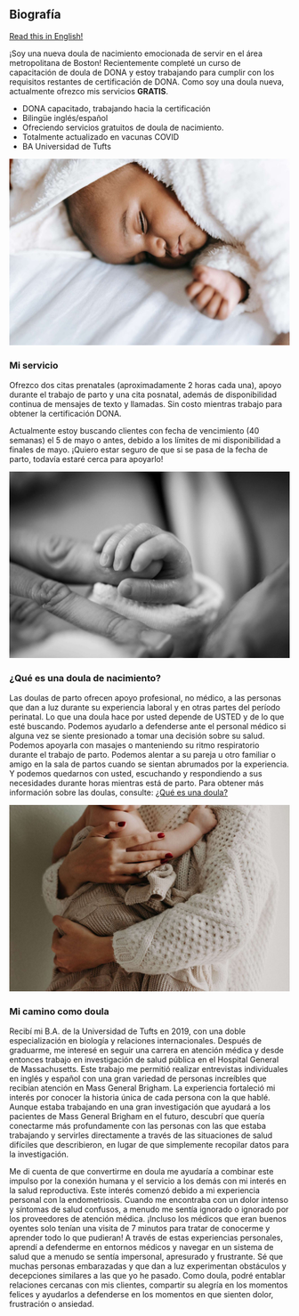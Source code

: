 ## Biografía

[Read this in English!](./)

¡Soy una nueva doula de nacimiento emocionada de servir en el área metropolitana de Boston! Recientemente completé un curso de capacitación de doula de DONA y estoy trabajando para cumplir con los requisitos restantes de certificación de DONA. Como soy una doula nueva, actualmente ofrezco mis servicios **GRATIS**.

- DONA capacitado, trabajando hacia la certificación
- Bilingüe inglés/español
- Ofreciendo servicios gratuitos de doula de nacimiento.
- Totalmente actualizado en vacunas COVID
- BA Universidad de Tufts

<img src="./assets/img/hero_1.jpg" alt="Imagen de héroe 1" />

### Mi servicio

Ofrezco dos citas prenatales (aproximadamente 2 horas cada una), apoyo durante el trabajo de parto y una cita posnatal, además de disponibilidad continua de mensajes de texto y llamadas. Sin costo mientras trabajo para obtener la certificación DONA.

Actualmente estoy buscando clientes con fecha de vencimiento (40 semanas) el 5 de mayo o antes, debido a los límites de mi disponibilidad a finales de mayo. ¡Quiero estar seguro de que si se pasa de la fecha de parto, todavía estaré cerca para apoyarlo!

<img src="./assets/img/hero_2.jpg" alt="Imagen de héroe 2" />

### ¿Qué es una doula de nacimiento?

Las doulas de parto ofrecen apoyo profesional, no médico, a las personas que dan a luz durante su experiencia laboral y en otras partes del período perinatal. Lo que una doula hace por usted depende de USTED y de lo que esté buscando. Podemos ayudarlo a defenderse ante el personal médico si alguna vez se siente presionado a tomar una decisión sobre su salud. Podemos apoyarla con masajes o manteniendo su ritmo respiratorio durante el trabajo de parto. Podemos alentar a su pareja u otro familiar o amigo en la sala de partos cuando se sientan abrumados por la experiencia. Y podemos quedarnos con usted, escuchando y respondiendo a sus necesidades durante horas mientras está de parto. Para obtener más información sobre las doulas, consulte: [¿Qué es una doula?](https://www.dona.org/what-is-a-doula/)

<img src="./assets/img/hero_3.jpg" alt="Imagen de héroe 3" />

### Mi camino como doula

Recibí mi B.A. de la Universidad de Tufts en 2019, con una doble especialización en biología y relaciones internacionales. Después de graduarme, me interesé en seguir una carrera en atención médica y desde entonces trabajo en investigación de salud pública en el Hospital General de Massachusetts. Este trabajo me permitió realizar entrevistas individuales en inglés y español con una gran variedad de personas increíbles que recibían atención en Mass General Brigham. La experiencia fortaleció mi interés por conocer la historia única de cada persona con la que hablé. Aunque estaba trabajando en una gran investigación que ayudará a los pacientes de Mass General Brigham en el futuro, descubrí que quería conectarme más profundamente con las personas con las que estaba trabajando y servirles directamente a través de las situaciones de salud difíciles que describieron, en lugar de que simplemente recopilar datos para la investigación.

Me di cuenta de que convertirme en doula me ayudaría a combinar este impulso por la conexión humana y el servicio a los demás con mi interés en la salud reproductiva. Este interés comenzó debido a mi experiencia personal con la endometriosis. Cuando me encontraba con un dolor intenso y síntomas de salud confusos, a menudo me sentía ignorado o ignorado por los proveedores de atención médica. ¡Incluso los médicos que eran buenos oyentes solo tenían una visita de 7 minutos para tratar de conocerme y aprender todo lo que pudieran! A través de estas experiencias personales, aprendí a defenderme en entornos médicos y navegar en un sistema de salud que a menudo se sentía impersonal, apresurado y frustrante. Sé que muchas personas embarazadas y que dan a luz experimentan obstáculos y decepciones similares a las que yo he pasado. Como doula, podré entablar relaciones cercanas con mis clientes, compartir su alegría en los momentos felices y ayudarlos a defenderse en los momentos en que sienten dolor, frustración o ansiedad.
